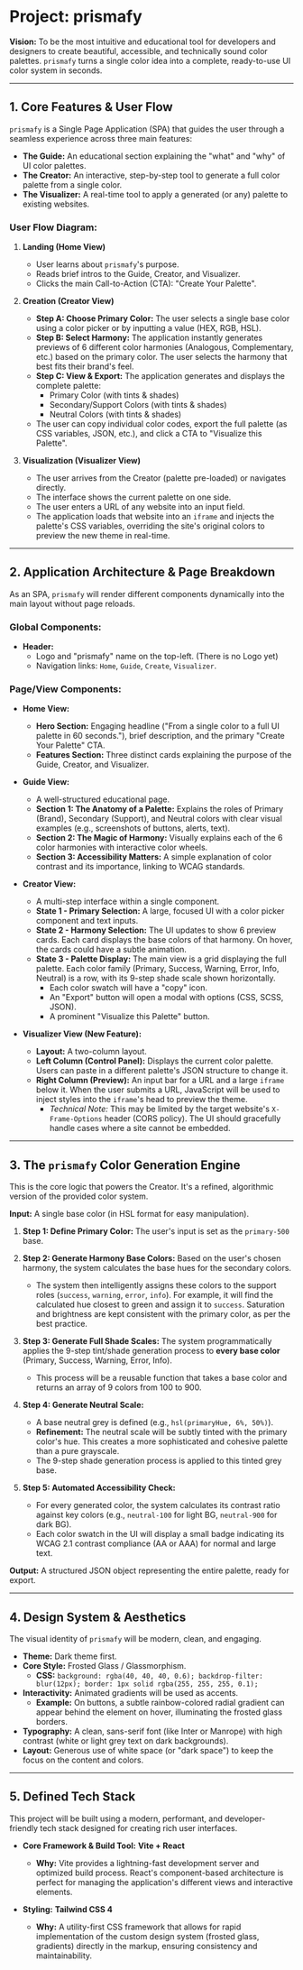 # Project: prismafy

**Vision:** To be the most intuitive and educational tool for developers and designers to create beautiful, accessible, and technically sound color palettes. `prismafy` turns a single color idea into a complete, ready-to-use UI color system in seconds.

---

## 1. Core Features & User Flow

`prismafy` is a Single Page Application (SPA) that guides the user through a seamless experience across three main features:

- **The Guide:** An educational section explaining the "what" and "why" of UI color palettes.
- **The Creator:** An interactive, step-by-step tool to generate a full color palette from a single color.
- **The Visualizer:** A real-time tool to apply a generated (or any) palette to existing websites.

### User Flow Diagram:

1.  **Landing (Home View)**
    - User learns about `prismafy`'s purpose.
    - Reads brief intros to the Guide, Creator, and Visualizer.
    - Clicks the main Call-to-Action (CTA): "Create Your Palette".

2.  **Creation (Creator View)**
    - **Step A: Choose Primary Color:** The user selects a single base color using a color picker or by inputting a value (HEX, RGB, HSL).
    - **Step B: Select Harmony:** The application instantly generates previews of 6 different color harmonies (Analogous, Complementary, etc.) based on the primary color. The user selects the harmony that best fits their brand's feel.
    - **Step C: View & Export:** The application generates and displays the complete palette:
      - Primary Color (with tints & shades)
      - Secondary/Support Colors (with tints & shades)
      - Neutral Colors (with tints & shades)
    - The user can copy individual color codes, export the full palette (as CSS variables, JSON, etc.), and click a CTA to "Visualize this Palette".

3.  **Visualization (Visualizer View)**
    - The user arrives from the Creator (palette pre-loaded) or navigates directly.
    - The interface shows the current palette on one side.
    - The user enters a URL of any website into an input field.
    - The application loads that website into an `iframe` and injects the palette's CSS variables, overriding the site's original colors to preview the new theme in real-time.

---

## 2. Application Architecture & Page Breakdown

As an SPA, `prismafy` will render different components dynamically into the main layout without page reloads.

### Global Components:

- **Header:**
  - Logo and "prismafy" name on the top-left. (There is no Logo yet)
  - Navigation links: `Home`, `Guide`, `Create`, `Visualizer`.

### Page/View Components:

- **Home View:**
  - **Hero Section:** Engaging headline ("From a single color to a full UI palette in 60 seconds."), brief description, and the primary "Create Your Palette" CTA.
  - **Features Section:** Three distinct cards explaining the purpose of the Guide, Creator, and Visualizer.

- **Guide View:**
  - A well-structured educational page.
  - **Section 1: The Anatomy of a Palette:** Explains the roles of Primary (Brand), Secondary (Support), and Neutral colors with clear visual examples (e.g., screenshots of buttons, alerts, text).
  - **Section 2: The Magic of Harmony:** Visually explains each of the 6 color harmonies with interactive color wheels.
  - **Section 3: Accessibility Matters:** A simple explanation of color contrast and its importance, linking to WCAG standards.

- **Creator View:**
  - A multi-step interface within a single component.
  - **State 1 - Primary Selection:** A large, focused UI with a color picker component and text inputs.
  - **State 2 - Harmony Selection:** The UI updates to show 6 preview cards. Each card displays the base colors of that harmony. On hover, the cards could have a subtle animation.
  - **State 3 - Palette Display:** The main view is a grid displaying the full palette. Each color family (Primary, Success, Warning, Error, Info, Neutral) is a row, with its 9-step shade scale shown horizontally.
    - Each color swatch will have a "copy" icon.
    - An "Export" button will open a modal with options (CSS, SCSS, JSON).
    - A prominent "Visualize this Palette" button.

- **Visualizer View (New Feature):**
  - **Layout:** A two-column layout.
  - **Left Column (Control Panel):** Displays the current color palette. Users can paste in a different palette's JSON structure to change it.
  - **Right Column (Preview):** An input bar for a URL and a large `iframe` below it. When the user submits a URL, JavaScript will be used to inject styles into the `iframe`'s head to preview the theme.
    - _Technical Note:_ This may be limited by the target website's `X-Frame-Options` header (CORS policy). The UI should gracefully handle cases where a site cannot be embedded.

---

## 3. The `prismafy` Color Generation Engine

This is the core logic that powers the Creator. It's a refined, algorithmic version of the provided color system.

**Input:** A single base color (in HSL format for easy manipulation).

1.  **Step 1: Define Primary Color:** The user's input is set as the `primary-500` base.

2.  **Step 2: Generate Harmony Base Colors:** Based on the user's chosen harmony, the system calculates the base hues for the secondary colors.
    - The system then intelligently assigns these colors to the support roles (`success`, `warning`, `error`, `info`). For example, it will find the calculated hue closest to green and assign it to `success`. Saturation and brightness are kept consistent with the primary color, as per the best practice.

3.  **Step 3: Generate Full Shade Scales:** The system programmatically applies the 9-step tint/shade generation process to **every base color** (Primary, Success, Warning, Error, Info).
    - This process will be a reusable function that takes a base color and returns an array of 9 colors from 100 to 900.

4.  **Step 4: Generate Neutral Scale:**
    - A base neutral grey is defined (e.g., `hsl(primaryHue, 6%, 50%)`).
    - **Refinement:** The neutral scale will be subtly tinted with the primary color's hue. This creates a more sophisticated and cohesive palette than a pure grayscale.
    - The 9-step shade generation process is applied to this tinted grey base.

5.  **Step 5: Automated Accessibility Check:**
    - For every generated color, the system calculates its contrast ratio against key colors (e.g., `neutral-100` for light BG, `neutral-900` for dark BG).
    - Each color swatch in the UI will display a small badge indicating its WCAG 2.1 contrast compliance (AA or AAA) for normal and large text.

**Output:** A structured JSON object representing the entire palette, ready for export.

---

## 4. Design System & Aesthetics

The visual identity of `prismafy` will be modern, clean, and engaging.

- **Theme:** Dark theme first.
- **Core Style:** Frosted Glass / Glassmorphism.
  - **CSS:** `background: rgba(40, 40, 40, 0.6); backdrop-filter: blur(12px); border: 1px solid rgba(255, 255, 255, 0.1);`
- **Interactivity:** Animated gradients will be used as accents.
  - **Example:** On buttons, a subtle rainbow-colored radial gradient can appear behind the element on hover, illuminating the frosted glass borders.
- **Typography:** A clean, sans-serif font (like Inter or Manrope) with high contrast (white or light grey text on dark backgrounds).
- **Layout:** Generous use of white space (or "dark space") to keep the focus on the content and colors.

---

## 5. Defined Tech Stack

This project will be built using a modern, performant, and developer-friendly tech stack designed for creating rich user interfaces.

- **Core Framework & Build Tool:** **Vite + React**
  - **Why:** Vite provides a lightning-fast development server and optimized build process. React's component-based architecture is perfect for managing the application's different views and interactive elements.

- **Styling:** **Tailwind CSS 4**
  - **Why:** A utility-first CSS framework that allows for rapid implementation of the custom design system (frosted glass, gradients) directly in the markup, ensuring consistency and maintainability.
